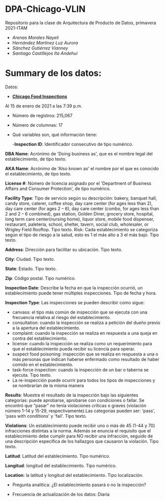 # DPA-Chicago-VLIN

Repositorio para la clase de Arquitectura de Producto de Datos, primavera 2021-ITAM

- _Arenas Morales Nayeli_
- _Hernández Martínez Luz Aurora_
- _Sánchez Gutiérrez Vianney_
- _Santiago Castillejos Ita Andehui_

# Summary de los datos:

Datos: 
- [**Chicago Food Inspections**](https://data.cityofchicago.org/Health-Human-Services/Food-Inspections/4ijn-s7e5)

Al 15 de enero de 2021 a las 7:39 p.m.
  - Número de registros: 215,067
  - Número de columnas: 17
  - Qué variables son, qué información tiene:

    -**Inspection ID**: Identificador consecutivo de tipo numérico.

**DBA Name**: Acrónimo de 'Doing business as', que es el nombre legal del establecimiento, de tipo texto.

**AKA Name**: Acrónimo de 'Also known as' el nombre por el que es conocido el establecimiento, de tipo texto.

**License #**: Número de licencia asignado por el 'Department of Business Affairs and Consumer Protection', de tipo numérico.

**Facility Type**: Tipo de servicio según su descripción: bakery, banquet hall, candy store, caterer, coffee shop, day care center (for ages less than 2), day care center (for ages 2 – 6), day care center (combo, for ages less than 2 and 2 – 6 combined), gas station, Golden Diner, grocery store, hospital, long term care center(nursing home), liquor store, mobile food dispenser, restaurant, paleteria, school, shelter, tavern, social club, wholesaler, or Wrigley Field Rooftop. Tipo texto.
Risk: Cada establecimiento se categoriza según el tipo de riesgo a la salud, esto es 1 el más alto a 3 el más bajo. Tipo texto.

**Address**: Dirección para facilitar su ubicación. Tipo texto.

**City**: Ciudad. Tipo texto.

**State**: Estado. Tipo texto.	

**Zip**: Código postal. Tipo numérico.

**Inspection Date**: Describe la fecha en que la inspección ocurrió, un establecimiento puede tener múltiples inspecciones. Tipo de fecha y hora.

**Inspection Type**: Las inspecciones se pueden describir como sigue:

* canvass: el tipo más común de inspección que se ejecuta con una frecuencia relativa al riesgo del establecimiento.
* consultation: cuando la inspección se realiza a petición del dueño previo a la apertura del establecimiento.
* complaint: cuando la inspección se realiza en respuesta a una queja en contra del establecimiento.
* license: cuando la inspección se realiza como un requerimiento para que el establecimiento pueda recibir su licencia para operar.
* suspect food poisoning: inspección que se realiza en respuesta a una o más personas que indican haberse enfermado como resultado de haber comido en el establecimiento.
* task-force inspection: cuando la inspección de un bar o taberna se ejecuta. Tipo texto.
* La re-inspección puede ocurrir para todos los tipos de inspecciones y se nombrarían de la misma manera

**Results**: Muestra el resultado de la inspección bajo las siguientes categorías: puede aprobarse, aprobarse con condiciones o fallar. Se encontró que "pasar" no tenía violaciones críticas o graves (violación número 1-14 y 15-29, respectivamente).Las categorias pueden ser: 'pass', 'pass with conditions' y 'fail'.  Tipo texto.

**Violations**: Un establecimiento puede recibir uno o más de 45 (1-44 y 70) infracciones distintas a la norma. Además se enuncia el requisito que el establecimiento debe cumplir para NO recibir una infracción, seguido de una descripción específica de los hallazgos que causaron la violación. Tipo texto.

**Latitud**: Latitud del establecimiento. Tipo numérico.

**Longitud**: longitud del establecimiento. Tipo numérico.

**Location**: la latitud y longitud del establecimiento. Tipo localización.

- Pregunta analítica: ¿El establecimiento pasará o no la inspección?

- Frecuencia de actualización de los datos: Diaria
